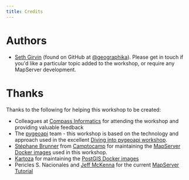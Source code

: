 ```yaml
---
title: Credits
---
```


# Authors

- [Seth Girvin](https://geographika.net/) (found on GitHub at [@geographika](https://github.com/geographika)). Please get in touch if you'd like a particular topic added to the workshop, or require any MapServer development.

# Thanks

Thanks to the following for helping this workshop to be created:

- Colleagues at [Compass Informatics](https://compass.ie/) for attending the workshop and providing valuable feedback 
- The [pygeoapi](https://pygeoapi.io/) team - this workshop is based on the technology and approach used in the excellent
  [Diving into pygeoapi workshop](https://dive.pygeoapi.io/).
- [Stéphane Brunner](https://github.com/sbrunner) from [Camptocamp](https://www.camptocamp.com/)
  for maintaining the [MapServer Docker images](https://github.com/camptocamp/docker-mapserver) used in this workshop.
- [Kartoza](https://kartoza.com/) for maintaining the [PostGIS Docker images](https://hub.docker.com/r/kartoza/postgis/)
- Pericles S. Nacionales and [Jeff McKenna](https://github.com/jmckenna)
  for the current [MapServer Tutorial](https://mapserver.org/tutorial/index.html)
